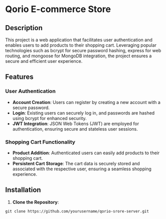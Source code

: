 # Qorio E-commerce Store
## Description

This project is a web application that facilitates user authentication and enables users to add products to their shopping cart. Leveraging popular technologies such as bcrypt for secure password hashing, express for web routing, and mongoose for MongoDB integration, the project ensures a secure and efficient user experience.

## Features

### User Authentication

- **Account Creation**: Users can register by creating a new account with a secure password.
- **Login**: Existing users can securely log in, and passwords are hashed using bcrypt for enhanced security.
- **JWT Integration**: JSON Web Tokens (JWT) are employed for authentication, ensuring secure and stateless user sessions.

### Shopping Cart Functionality

- **Product Addition**: Authenticated users can easily add products to their shopping cart.
- **Persistent Cart Storage**: The cart data is securely stored and associated with the respective user, ensuring a seamless shopping experience.

## Installation

1. **Clone the Repository**:
```
git clone https://github.com/yourusername/qorio-srore-server.git
```
